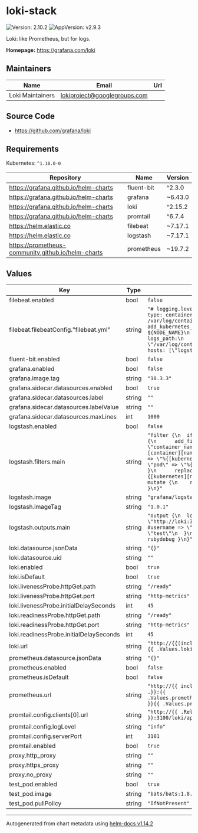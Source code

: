 # loki-stack

![Version: 2.10.2](https://img.shields.io/badge/Version-2.10.2-informational?style=flat-square) ![AppVersion: v2.9.3](https://img.shields.io/badge/AppVersion-v2.9.3-informational?style=flat-square)

Loki: like Prometheus, but for logs.

**Homepage:** <https://grafana.com/loki>

## Maintainers

| Name | Email | Url |
| ---- | ------ | --- |
| Loki Maintainers | <lokiproject@googlegroups.com> |  |

## Source Code

* <https://github.com/grafana/loki>

## Requirements

Kubernetes: `^1.10.0-0`

| Repository | Name | Version |
|------------|------|---------|
| https://grafana.github.io/helm-charts | fluent-bit | ^2.3.0 |
| https://grafana.github.io/helm-charts | grafana | ~6.43.0 |
| https://grafana.github.io/helm-charts | loki | ^2.15.2 |
| https://grafana.github.io/helm-charts | promtail | ^6.7.4 |
| https://helm.elastic.co | filebeat | ~7.17.1 |
| https://helm.elastic.co | logstash | ~7.17.1 |
| https://prometheus-community.github.io/helm-charts | prometheus | ~19.7.2 |

## Values

| Key | Type | Default | Description |
|-----|------|---------|-------------|
| filebeat.enabled | bool | `false` |  |
| filebeat.filebeatConfig."filebeat.yml" | string | `"# logging.level: debug\nfilebeat.inputs:\n- type: container\n  paths:\n    - /var/log/containers/*.log\n  processors:\n  - add_kubernetes_metadata:\n      host: ${NODE_NAME}\n      matchers:\n      - logs_path:\n          logs_path: \"/var/log/containers/\"\noutput.logstash:\n  hosts: [\"logstash-loki:5044\"]\n"` |  |
| fluent-bit.enabled | bool | `false` |  |
| grafana.enabled | bool | `false` |  |
| grafana.image.tag | string | `"10.3.3"` |  |
| grafana.sidecar.datasources.enabled | bool | `true` |  |
| grafana.sidecar.datasources.label | string | `""` |  |
| grafana.sidecar.datasources.labelValue | string | `""` |  |
| grafana.sidecar.datasources.maxLines | int | `1000` |  |
| logstash.enabled | bool | `false` |  |
| logstash.filters.main | string | `"filter {\n  if [kubernetes] {\n    mutate {\n      add_field => {\n        \"container_name\" => \"%{[kubernetes][container][name]}\"\n        \"namespace\" => \"%{[kubernetes][namespace]}\"\n        \"pod\" => \"%{[kubernetes][pod][name]}\"\n      }\n      replace => { \"host\" => \"%{[kubernetes][node][name]}\"}\n    }\n  }\n  mutate {\n    remove_field => [\"tags\"]\n  }\n}"` |  |
| logstash.image | string | `"grafana/logstash-output-loki"` |  |
| logstash.imageTag | string | `"1.0.1"` |  |
| logstash.outputs.main | string | `"output {\n  loki {\n    url => \"http://loki:3100/loki/api/v1/push\"\n    #username => \"test\"\n    #password => \"test\"\n  }\n  # stdout { codec => rubydebug }\n}"` |  |
| loki.datasource.jsonData | string | `"{}"` |  |
| loki.datasource.uid | string | `""` |  |
| loki.enabled | bool | `true` |  |
| loki.isDefault | bool | `true` |  |
| loki.livenessProbe.httpGet.path | string | `"/ready"` |  |
| loki.livenessProbe.httpGet.port | string | `"http-metrics"` |  |
| loki.livenessProbe.initialDelaySeconds | int | `45` |  |
| loki.readinessProbe.httpGet.path | string | `"/ready"` |  |
| loki.readinessProbe.httpGet.port | string | `"http-metrics"` |  |
| loki.readinessProbe.initialDelaySeconds | int | `45` |  |
| loki.url | string | `"http://{{(include \"loki.serviceName\" .)}}:{{ .Values.loki.service.port }}"` |  |
| prometheus.datasource.jsonData | string | `"{}"` |  |
| prometheus.enabled | bool | `false` |  |
| prometheus.isDefault | bool | `false` |  |
| prometheus.url | string | `"http://{{ include \"prometheus.fullname\" .}}:{{ .Values.prometheus.server.service.servicePort }}{{ .Values.prometheus.server.prefixURL }}"` |  |
| promtail.config.clients[0].url | string | `"http://{{ .Release.Name }}:3100/loki/api/v1/push"` |  |
| promtail.config.logLevel | string | `"info"` |  |
| promtail.config.serverPort | int | `3101` |  |
| promtail.enabled | bool | `true` |  |
| proxy.http_proxy | string | `""` |  |
| proxy.https_proxy | string | `""` |  |
| proxy.no_proxy | string | `""` |  |
| test_pod.enabled | bool | `true` |  |
| test_pod.image | string | `"bats/bats:1.8.2"` |  |
| test_pod.pullPolicy | string | `"IfNotPresent"` |  |

----------------------------------------------
Autogenerated from chart metadata using [helm-docs v1.14.2](https://github.com/norwoodj/helm-docs/releases/v1.14.2)
